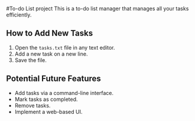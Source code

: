 #To-do List project
This is a to-do list manager that manages all your tasks efficiently.
## How to Add New Tasks
1. Open the `tasks.txt` file in any text editor.
2. Add a new task on a new line.
3. Save the file.

## Potential Future Features
- Add tasks via a command-line interface.
- Mark tasks as completed.
- Remove tasks.
- Implement a web-based UI.
